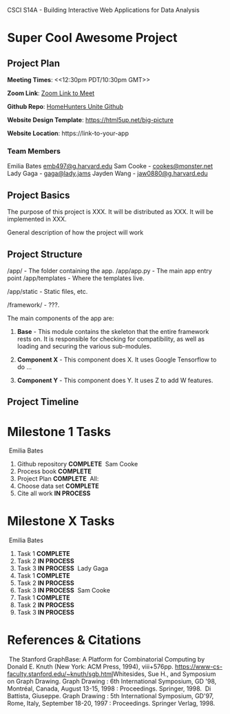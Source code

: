 CSCI S14A - Building Interactive Web Applications for Data Analysis

# Super Cool Awesome Project

## Project Plan

**Meeting Times**: <<12:30pm PDT/10:30pm GMT>>

**Zoom Link**: [Zoom Link to Meet](https://harvard.zoom.us/j/6840164991)

**Github Repo**: [HomeHunters Unite Github](https://github.com/Harvard-DCE-BIWADA/s14a2023-final-HomeHunter)

**Website Design Template**: https://html5up.net/big-picture

**Website Location**: https://link-to-your-app

### Team Members

Emilia Bates emb497@g.harvard.edu
Sam Cooke - cookes@monster.net
Lady Gaga - gaga@lady.jams
Jayden Wang - jaw0880@g.harvard.edu

## Project Basics

The purpose of this project is XXX. It will be distributed as XXX. It will be implemented in XXX.

General description of how the project will work

## Project Structure

/app/ - The folder containing the app.
/app/app.py - The main app entry point
/app/templates - Where the templates live.

/app/static - Static files, etc.

/framework/ - ???.

The main components of the app are:

1. **Base** - This module contains the skeleton that the entire framework rests on. It is responsible
   for checking for compatibility, as well as loading and securing the various sub-modules.

2. **Component X** - This component does X. It uses Google Tensorflow to do ...

3. **Component Y** - This component does Y. It uses Z to add W features.

## Project Timeline

# Milestone 1 Tasks

​
Emilia Bates

1. Github repository **COMPLETE**
   ​
   Sam Cooke
1. Process book **COMPLETE**
1. Project Plan **COMPLETE**
   ​
   All:
1. Choose data set **COMPLETE**
1. Cite all work **IN PROCESS**
   ​

# Milestone X Tasks

​
Emilia Bates
​

1. Task 1 **COMPLETE**
2. Task 2 **IN PROCESS**
3. Task 3 **IN PROCESS**
   ​
   Lady Gaga
   ​
4. Task 1 **COMPLETE**
5. Task 2 **IN PROCESS**
6. Task 3 **IN PROCESS**
   ​
   Sam Cooke
   ​
7. Task 1 **COMPLETE**
8. Task 2 **IN PROCESS**
9. Task 3 **IN PROCESS**
   ​

# References & Citations

​
The Stanford GraphBase: A Platform for Combinatorial Computing by Donald E. Knuth (New York: ACM Press, 1994), viii+576pp.
https://www-cs-faculty.stanford.edu/~knuth/sgb.html
​
Whitesides, Sue H., and Symposium on Graph Drawing. Graph Drawing : 6th International Symposium, GD '98, Montréal, Canada, August 13-15, 1998 : Proceedings. Springer, 1998.
​
Di Battista, Giuseppe. Graph Drawing : 5th International Symposium, GD'97, Rome, Italy, September 18-20, 1997 : Proceedings. Springer Verlag, 1998.

